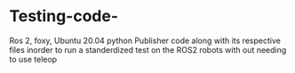 # Testing-code-

Ros 2, foxy, Ubuntu 20.04 python Publisher code along with its respective files inorder to run a standerdized test on the ROS2 robots with out needing to use teleop  
